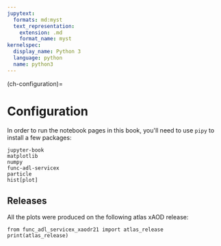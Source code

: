 ```yaml
---
jupytext:
  formats: md:myst
  text_representation:
    extension: .md
    format_name: myst
kernelspec:
  display_name: Python 3
  language: python
  name: python3
---
```


(ch-configuration)=
# Configuration

In order to run the notebook pages in this book, you'll need to use `pipy` to install a few packages:

```text
jupyter-book
matplotlib
numpy
func-adl-servicex
particle
hist[plot]
```

## Releases

All the plots were produced on the following atlas xAOD release:

```{code-cell}
from func_adl_servicex_xaodr21 import atlas_release
print(atlas_release)
```

